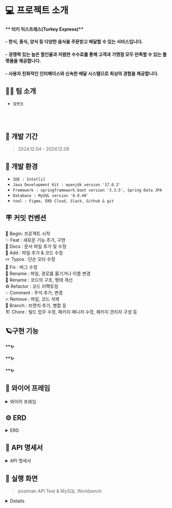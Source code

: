 # 💻 프로젝트 소개
#### ** 터키 익스프레스(Turkey Express)**
#### - 한식, 중식, 양식 등 다양한 음식을 주문받고 배달할 수 있는 서비스입니다.
#### - 경쟁력 있는 높은 할인율과 저렴한 수수료를 통해 고객과 가맹점 모두 만족할 수 있는 플랫폼을 제공합니다.
#### - 사용자 친화적인 인터페이스와 신속한 배달 시스템으로 최상의 경험을 제공합니다.


## 👨‍💻 팀 소개
- `칠면조` <br>
<br>

<br> 

## 🚀 개발 기간
> 2024.12.04 - 2024.12.09

## 🌱 개발 환경
- `IDE : IntelliJ`
- `Java Development Kit : openjdk version '17.0.2'`
- `Framework : springframework.boot version '3.3.5', Spring Data JPA`
- `Database : MySQL version '8.0.40'`
- `tool : Figma, ERD Cloud, Slack, Github & git`

## 🪧 커밋 컨벤션
🎉 Begin: 프로젝트 시작 <br>
✨ Feat : 새로운 기능 추가, 구현<br>
📝 Docs : 문서 파일 추가 및 수정<br>
🔧 Add :  파일 추가 & 코드 수정<br>
✏️ Typos : 단순 오타 수정<br>
🐛 Fix : 버그 수정<br>
🚚 Rename : 파일, 경로를 옮기거나 이름 변경<br>
🎨 Rename : 코드의 구조, 형태 개선<br>
♻️ Refactor : 코드 리팩토링<br>
💡 Comment : 주석 추가, 변경<br>
🔥 Remove : 파일, 코드 삭제<br>
🔀 Branch : 브랜치 추가, 병합 등<br>
🏗️ Chore : 빌드 업무 수정, 패키지 매니저 수정, 패키지 관리자 구성 등

## 🪐구현 기능

#### **✨


#### **✨


#### **✨


## 📅 와이어 프레임
<details>
<summary>와이어 프레임</summary>

</details>

## ⚙️ ERD
<details>
<summary>ERD</summary>

</details>

## 📑 API 명세서
<details>
<summary>API 명세서</summary>

</details>

## 🌟 실행 화면
> postman API Test &  MySQL Workbench
<details>
</details>
